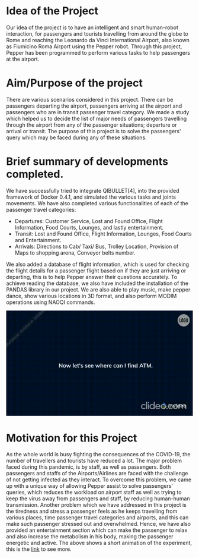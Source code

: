 # Idea of the Project
Our idea of the project is to have an intelligent and smart human-robot interaction, for passengers and tourists travelling from around the globe to Rome and reaching the Leonardo da Vinci International Airport, also known as Fiumicino Roma Airport using the Pepper robot. Through this project, Pepper has been programmed to perform various tasks to help passengers at the airport.

#  Aim/Purpose of the project
There are various scenarios considered in this project. There can be passengers departing the airport, passengers arriving at the airport and passengers who are in transit passenger travel category. We made a study which helped us to decide the list of major needs of passengers travelling through the airport from any of the passenger situations; departure or arrival or transit. The purpose of this project is to solve the passengers' query which may be faced during any of these situations.


# Brief summary of developments completed.
We have successfully tried to integrate QIBULLET[4], into the provided framework of Docker 0.4.1, and simulated the various tasks and joints movements. We have also completed various functionalities of each of the passenger travel categories:
- Departures: Customer Service, Lost and Found Office, Flight Information, Food Courts, Lounges, and lastly entertainment.
- Transit: Lost and Found Office, Flight Information, Lounges, Food Courts and Entertainment.
- Arrivals: Directions to Cab/ Taxi/ Bus, Trolley Location, Provision of Maps to shopping arena, Conveyor belts number.

We also added a database of flight information, which is used for checking the flight details for a passenger flight based on if they are just arriving or departing, this is to help Pepper answer their questions accurately. To achieve reading the database, we also have included the installation of the PANDAS library in our project. We are also able to play music, make pepper dance, show various locations in 3D format, and also perform MODIM operations using NAOQI commands.

<p align="center">
  <img src="pepper.gif" alt="animated" />
</p>

# Motivation for this Project
As the whole world is busy fighting the consequences of the COVID-19, the number of travellers and tourists have reduced a lot. The major problem faced during this pandemic, is by staff, as well as passengers. Both passengers and staffs of the Airports/Airlines are faced with the challenge of not getting infected as they interact. To overcome this problem, we came up with a unique way of allowing Pepper assist to solve passengers’ queries, which reduces the workload on airport staff as well as trying to keep the virus away from passengers and staff, by reducing human-human transmission.
Another problem which we have addressed in this project is the tiredness and stress a passenger feels as he keeps travelling from various places, time passenger travel categories and airports, and this can make such passenger stressed out and overwhelmed. Hence, we have also provided an entertainment section which can make the passenger to relax and also increase the metabolism in his body, making the passenger energetic and active. The above shows a short animation of the experiment, this is the [link](https://www.youtube.com/watch?v=rrzRVLpOfkg) to see more.
